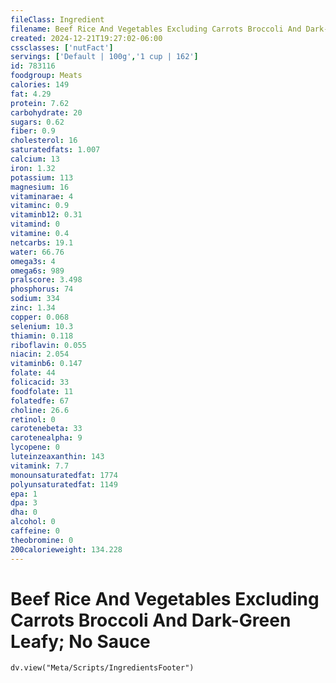 ```yaml
---
fileClass: Ingredient
filename: Beef Rice And Vegetables Excluding Carrots Broccoli And Dark-Green Leafy; No Sauce
created: 2024-12-21T19:27:02-06:00
cssclasses: ['nutFact']
servings: ['Default | 100g','1 cup | 162']
id: 783116
foodgroup: Meats
calories: 149
fat: 4.29
protein: 7.62
carbohydrate: 20
sugars: 0.62
fiber: 0.9
cholesterol: 16
saturatedfats: 1.007
calcium: 13
iron: 1.32
potassium: 113
magnesium: 16
vitaminarae: 4
vitaminc: 0.9
vitaminb12: 0.31
vitamind: 0
vitamine: 0.4
netcarbs: 19.1
water: 66.76
omega3s: 4
omega6s: 989
pralscore: 3.498
phosphorus: 74
sodium: 334
zinc: 1.34
copper: 0.068
selenium: 10.3
thiamin: 0.118
riboflavin: 0.055
niacin: 2.054
vitaminb6: 0.147
folate: 44
folicacid: 33
foodfolate: 11
folatedfe: 67
choline: 26.6
retinol: 0
carotenebeta: 33
carotenealpha: 9
lycopene: 0
luteinzeaxanthin: 143
vitamink: 7.7
monounsaturatedfat: 1774
polyunsaturatedfat: 1149
epa: 1
dpa: 3
dha: 0
alcohol: 0
caffeine: 0
theobromine: 0
200calorieweight: 134.228
---
```


# Beef Rice And Vegetables Excluding Carrots Broccoli And Dark-Green Leafy; No Sauce

```dataviewjs
dv.view("Meta/Scripts/IngredientsFooter")
```